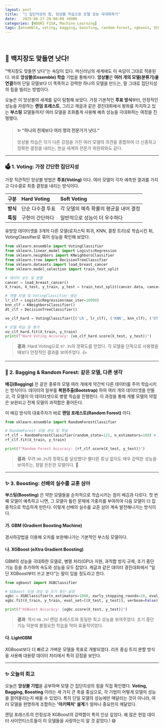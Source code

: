```yaml
---
layout: post
title:  "🤖 집단지성의 힘, 앙상블 학습으로 모델 성능 극대화하기"
date:   2025-08-27 20:00:00 +0900
categories: [WOORI FISA, Machine_Learning]
tags: [ensemble, voting, bagging, boosting, random-forest, xgboost, 앙상블, 머신러닝, '#우리FIS아카데미', '#우리FISA', '#AI엔지니어링', '#K-디지털트레이닝', '#우리에프아이에스', '#글로벌소프트웨어캠퍼스']
---
```


<br>

## 📜 백지장도 맞들면 낫다!

"백지장도 맞들면 낫다"는 속담이 있다. 머신러닝의 세계에도 이 속담이 그대로 적용된다. 바로 **앙상블(Ensemble) 학습** 기법을 통해서다. **앙상블**은 **여러 개의 모델(분류기)을 연결**하여 단일 모델보다 더 똑똑하고 강력한 하나의 모델을 만드는, 말 그대로 집단지성의 힘을 빌리는 방법이다.

오늘은 이 앙상블의 세계를 깊이 탐험해 보았다. 가장 기본적인 **투표 방식**부터, 안정적인 성능을 자랑하는 **랜덤 포레스트**, 그리고 캐글과 같은 경진대회에서 왕좌를 차지하고 있는 **부스팅** 모델들까지! 여러 모델을 조화롭게 사용해 예측 성능을 극대화하는 여정을 진행했다.

> #### ✨ "하나의 천재보다 여러 명의 전문가가 낫다."
> 앙상블 학습은 각기 다른 강점을 가진 여러 모델의 의견을 종합하여 더 신중하고 정확한 결정을 내리는, 현실 세계의 전문가 위원회와도 같다.

---

### 🗳️ 1. Voting: 가장 간단한 집단지성

가장 직관적인 앙상블 방법은 **투표(Voting)** 이다. 여러 모델이 각자 예측한 결과를 가지고 다수결로 최종 결정을 내리는 방식이다.

| 구분 | **Hard Voting** | **Soft Voting** |
| :--- | :--- | :--- |
| **방식** | 단순 다수결 투표 | 각 모델의 예측 확률의 평균을 내어 결정 |
| **특징** | 구현이 간단하다 | 일반적으로 성능이 더 우수하다 |

유방암 데이터셋을 3개의 다른 모델(로지스틱 회귀, KNN, 결정 트리)로 학습시킨 뒤, VotingClassifier로 묶어 성능을 확인해 보았다.

```python
from sklearn.ensemble import VotingClassifier
from sklearn.linear_model import LogisticRegression
from sklearn.neighbors import KNeighborsClassifier
from sklearn.tree import DecisionTreeClassifier
from sklearn.datasets import load_breast_cancer
from sklearn.model_selection import train_test_split

# 데이터 로드 및 분할
cancer = load_breast_cancer()
X_train, X_test, y_train, y_test = train_test_split(cancer.data, cancer.target, random_state=121, test_size=0.2)

# 개별 모델 및 VotingClassifier 생성
lr_clf = LogisticRegression(max_iter=10000)
knn_clf = KNeighborsClassifier()
dt_clf = DecisionTreeClassifier()

vo_clf_hard = VotingClassifier([('LR', lr_clf), ('KNN', knn_clf), ('DT', dt_clf)], voting="hard")

# 모델 학습 및 평가
vo_clf_hard.fit(X_train, y_train)
print(f"Hard Voting Accuracy: {vo_clf_hard.score(X_test, y_test)}")
```

> **결과**: Hard Voting으로 `97.3%`의 정확도를 얻었다. 각 모델을 단독으로 사용했을 때보다 안정적인 결과를 보여주었다. 👍

---

### 🌳 2. Bagging & Random Forest: 같은 모델, 다른 생각

**배깅(Bagging)** 은 같은 종류의 모델 여러 개에게 약간씩 다른 데이터를 주어 학습시키는 방식이다. 데이터의 일부를 **복원추출(Bootstrap)** 하여 여러 개의 데이터셋을 만들고, 각 모델이 이 데이터셋으로 병렬 학습을 진행한다. 이 과정을 통해 개별 모델의 약점은 보완되고 전체 모델의 과적합은 줄어든다.

이 배깅 방식의 대표주자가 바로 **랜덤 포레스트(Random Forest)** 이다.

```python
from sklearn.ensemble import RandomForestClassifier

# RandomForest 모델 생성 및 학습
rf_clf = RandomForestClassifier(random_state=121, n_estimators=100) # 100개의 결정 트리를 사용
rf_clf.fit(X_train, y_train)

print(f"Random Forest Accuracy: {rf_clf.score(X_test, y_test)}")
```

> **결과**: 무려 `98.2%`의 정확도를 달성했다! 별다른 튜닝 없이도 매우 강력한 성능을 보여주는, 정말 든든한 모델이다. 🎉

---

### ✨ 3. Boosting: 선배의 실수를 교훈 삼아

**부스팅(Boosting)** 은 약한 모델들을 순차적으로 학습시키는 점이 배깅과 다르다. 첫 번째 모델이 예측하고 나면, 그 모델이 틀린 문제에 가중치를 부여하여 다음 모델이 더 집중적으로 학습하게 만든다. 이렇게 선배의 실수를 교훈 삼아 계속 발전해나가는 방식이다.

#### **가. GBM (Gradient Boosting Machine)**
경사하강법을 이용해 오차를 보완해나가는 기본적인 부스팅 모델이다.

#### **나. XGBoost (eXtra Gradient Boosting)**
GBM의 성능을 극대화한 모델로, 병렬 처리(GPU) 지원, 과적합 방지 규제, 조기 중단 기능 등을 추가하여 속도와 성능을 모두 잡았다. 캐글과 같은 데이터 경진대회에서 "일단 XGBoost부터 쓰고 본다"는 말이 있을 정도라고 한다.

```python
from xgboost import XGBClassifier

# XGBoost 모델 생성 및 조기 중단 설정
xgbc = XGBClassifier(n_estimators=1000, early_stopping_rounds=10, eval_metric='logloss')
xgbc.fit(X_train, y_train, eval_set=[(X_test, y_test)], verbose=False)

print(f"XGBoost Accuracy: {xgbc.score(X_test, y_test)}")
```

> **결과**: 역시 `98.2%`! 랜덤 포레스트와 동일한 최고 성능을 보여주었다. 조기 중단 기능 덕분에 불필요한 학습을 막아 효율적이었다.

#### **다. LightGBM**
XGBoost보다 더 빠르고 가벼운 모델을 목표로 개발되었다. 리프 중심 트리 분할 방식을 사용해 대용량 데이터 처리에서 특히 강점을 보인다.

---

### ✨ 오늘의 회고

오늘은 **앙상블 기법**을 공부하며 모델 간 집단지성의 힘을 직접 확인했다. **Voting, Bagging, Boosting** 이라는 세 가지 큰 축을 중심으로, 각 기법이 어떻게 모델의 성능을 끌어올리는지 배울 수 있었다. 특히 단일 모델의 성능에만 매달리는 것이 아니라, 여러 모델을 현명하게 조합하는 **'아키텍처' 설계**가 얼마나 중요한지 깨달았다.

랜덤 포레스트의 안정성과 XGBoost의 강력함이 특히 인상 깊었다. 왜 많은 현업 데이터 사이언티스트들이 이 모델들을 사랑하는지 알 것 같았다.! 😄
